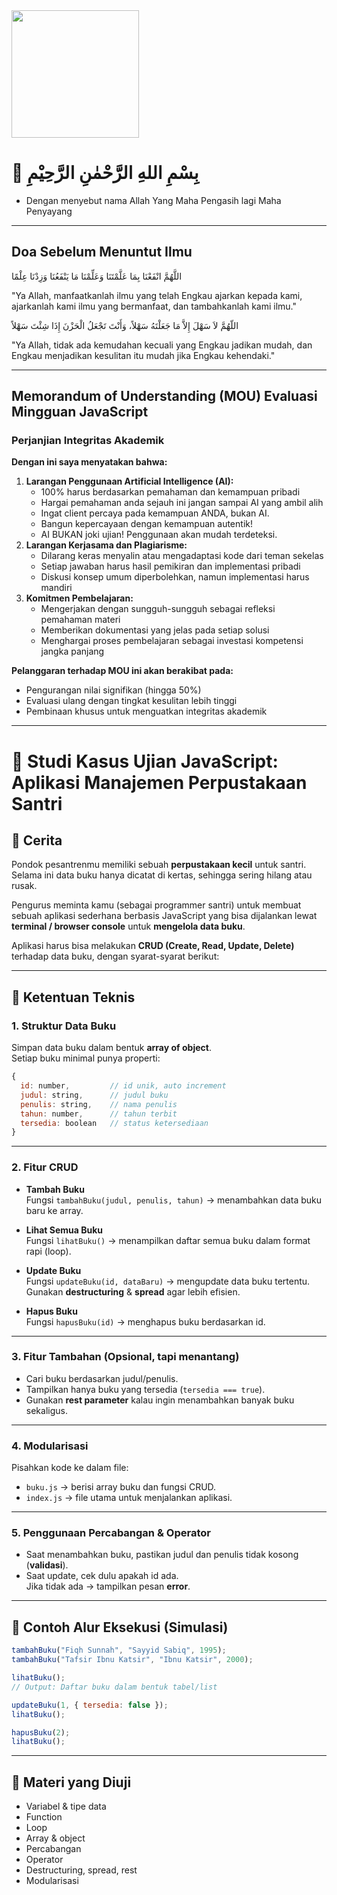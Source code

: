 <img src="https://rumahitindonesia.com/wp-content/uploads/2023/11/1.png" style="height:204px;margin-right:32px"/>


# 🌟 بِسْمِ اللهِ الرَّحْمٰنِ الرَّحِيْمِ
- Dengan menyebut nama Allah Yang Maha Pengasih lagi Maha Penyayang

***

## Doa Sebelum Menuntut Ilmu
اللَّهُمَّ انْفَعْنَا بِمَا عَلَّمْتَنَا وَعَلِّمْنَا مَا يَنْفَعُنَا وَزِدْنَا عِلْمًا

"Ya Allah, manfaatkanlah ilmu yang telah Engkau ajarkan kepada kami, ajarkanlah kami ilmu yang bermanfaat, dan tambahkanlah kami ilmu."

 اللّهُمَّ لاَ سَهْلَ إِلاَّ مَا جَعَلْتَهُ سَهْلاً، وَأَنْتَ تَجْعَلُ الْحَزْنَ إِذَا شِئْتَ سَهْلاً

"Ya Allah, tidak ada kemudahan kecuali yang Engkau jadikan mudah, dan Engkau menjadikan kesulitan itu mudah jika Engkau kehendaki."

***

## Memorandum of Understanding (MOU) Evaluasi Mingguan JavaScript

### Perjanjian Integritas Akademik

**Dengan ini saya menyatakan bahwa:**

1. **Larangan Penggunaan Artificial Intelligence (AI):**
    - 100% harus berdasarkan pemahaman dan kemampuan pribadi
    - Hargai pemahaman anda sejauh ini jangan sampai AI yang ambil alih
    - Ingat client percaya pada kemampuan ANDA, bukan AI. 
    - Bangun kepercayaan dengan kemampuan autentik!
    - AI BUKAN joki ujian! Penggunaan akan mudah terdeteksi.
2. **Larangan Kerjasama dan Plagiarisme:**
    - Dilarang keras menyalin atau mengadaptasi kode dari teman sekelas
    - Setiap jawaban harus hasil pemikiran dan implementasi pribadi
    - Diskusi konsep umum diperbolehkan, namun implementasi harus mandiri
3. **Komitmen Pembelajaran:**
    - Mengerjakan dengan sungguh-sungguh sebagai refleksi pemahaman materi
    - Memberikan dokumentasi yang jelas pada setiap solusi
    - Menghargai proses pembelajaran sebagai investasi kompetensi jangka panjang

**Pelanggaran terhadap MOU ini akan berakibat pada:**

- Pengurangan nilai signifikan (hingga 50%)
- Evaluasi ulang dengan tingkat kesulitan lebih tinggi
- Pembinaan khusus untuk menguatkan integritas akademik

***



# 📝 Studi Kasus Ujian JavaScript: Aplikasi Manajemen Perpustakaan Santri

## 📖 Cerita
Pondok pesantrenmu memiliki sebuah **perpustakaan kecil** untuk santri.  
Selama ini data buku hanya dicatat di kertas, sehingga sering hilang atau rusak.  

Pengurus meminta kamu (sebagai programmer santri) untuk membuat sebuah aplikasi sederhana berbasis JavaScript yang bisa dijalankan lewat **terminal / browser console** untuk **mengelola data buku**.  

Aplikasi harus bisa melakukan **CRUD (Create, Read, Update, Delete)** terhadap data buku, dengan syarat-syarat berikut:  

---

## 🎯 Ketentuan Teknis

### 1. Struktur Data Buku
Simpan data buku dalam bentuk **array of object**.  
Setiap buku minimal punya properti:

```js
{
  id: number,         // id unik, auto increment
  judul: string,      // judul buku
  penulis: string,    // nama penulis
  tahun: number,      // tahun terbit
  tersedia: boolean   // status ketersediaan
}
```

---

### 2. Fitur CRUD

- **Tambah Buku**  
  Fungsi `tambahBuku(judul, penulis, tahun)` → menambahkan data buku baru ke array.

- **Lihat Semua Buku**  
  Fungsi `lihatBuku()` → menampilkan daftar semua buku dalam format rapi (loop).

- **Update Buku**  
  Fungsi `updateBuku(id, dataBaru)` → mengupdate data buku tertentu.  
  Gunakan **destructuring** & **spread** agar lebih efisien.

- **Hapus Buku**  
  Fungsi `hapusBuku(id)` → menghapus buku berdasarkan id.

---

### 3. Fitur Tambahan (Opsional, tapi menantang)
- Cari buku berdasarkan judul/penulis.  
- Tampilkan hanya buku yang tersedia (`tersedia === true`).  
- Gunakan **rest parameter** kalau ingin menambahkan banyak buku sekaligus.

---

### 4. Modularisasi
Pisahkan kode ke dalam file:
- `buku.js` → berisi array buku dan fungsi CRUD.
- `index.js` → file utama untuk menjalankan aplikasi.

---

### 5. Penggunaan Percabangan & Operator
- Saat menambahkan buku, pastikan judul dan penulis tidak kosong (**validasi**).
- Saat update, cek dulu apakah id ada.  
  Jika tidak ada → tampilkan pesan **error**.

---

## 📌 Contoh Alur Eksekusi (Simulasi)

```js
tambahBuku("Fiqh Sunnah", "Sayyid Sabiq", 1995);
tambahBuku("Tafsir Ibnu Katsir", "Ibnu Katsir", 2000);

lihatBuku();
// Output: Daftar buku dalam bentuk tabel/list

updateBuku(1, { tersedia: false });
lihatBuku();

hapusBuku(2);
lihatBuku();
```

---

## 🎯 Materi yang Diuji
- Variabel & tipe data  
- Function  
- Loop  
- Array & object  
- Percabangan  
- Operator  
- Destructuring, spread, rest  
- Modularisasi  
